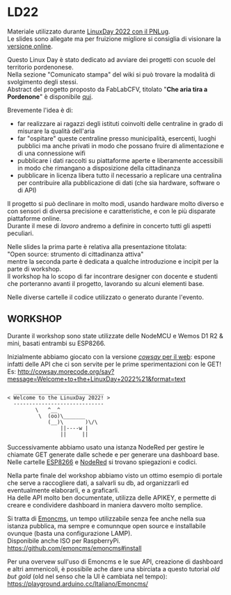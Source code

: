 # LD22
Materiale utilizzato durante [LinuxDay 2022 con il PNLug](https://wiki.pnlug.it/index.php?title=Linux_Day_2022).\
Le slides sono allegate ma per fruizione migliore si consiglia di visionare la [versione online](https://bit.ly/FabLabCFV_LD22_slides).

Questo Linux Day è stato dedicato ad avviare dei progetti con scuole del territorio pordenonese.\
Nella sezione "Comunicato stampa" del wiki si può trovare la modalità di svolgimento degli stessi.\
Abstract del progetto proposto da FabLabCFV, titolato "**Che aria tira a Pordenone**" è disponibile [qui](https://bit.ly/FabLabCFV_LD22_PropostaProgetto).

Brevemente l'idea è di:
- far realizzare ai ragazzi degli istituti coinvolti delle centraline in grado di misurare la qualità dell'aria
- far "ospitare" queste centraline presso municipalità, esercenti, luoghi pubblici ma anche privati in modo che possano fruire di alimentazione e di una connessione wifi
- pubblicare i dati raccolti su piattaforme aperte e liberamente accessibili in modo che rimangano a disposizione della cittadinanza
- pubblicare in licenza libera tutto il necessario a replicare una centralina per contribuire alla pubblicazione di dati (che sia hardware, software o di API)

Il progetto si può declinare in molto modi, usando hardware molto diverso e con sensori di diversa precisione e caratteristiche, e con le più disparate piattaforme online.\
Durante il mese di _lavoro_ andremo a definire in concerto tutti gli aspetti peculiari.

Nelle slides la prima parte è relativa alla presentazione titolata:\
"Open source: strumento di cittadinanza attiva"\
mentre la seconda parte è dedicata a qualche introduzione e incipit per la parte di workshop.\
Il workshop ha lo scopo di far incontrare designer con docente e studenti che porteranno avanti il progetto, lavorando su alcuni elementi base.

Nelle diverse cartelle il codice utilizzato o generato durante l'evento.


## WORKSHOP
Durante il workshop sono state utilizzate delle NodeMCU e Wemos D1 R2 & mini, basati entrambi su ESP8266.

Inizialmente abbiamo giocato con la versione [_cowsay_ per il web](http://cowsay.morecode.org/): espone infatti delle API che ci son servite per le prime sperimentazioni con le GET!
Es: http://cowsay.morecode.org/say?message=Welcome+to+the+LinuxDay+2022%21&format=text
```  
  _____________________________
< Welcome to the LinuxDay 2022! >
  -----------------------------
         \   ^__^ 
          \  (oo)\_______
             (__)\       )\/\
                 ||----w |
                 ||     ||
 ``` 

Successivamente abbiamo usato una istanza NodeRed per gestire le chiamate GET generate dalle schede e per generare una dashboard base.
Nelle cartelle [ESP8266](https://github.com/FabLabCastelfrancoVeneto/LD22/tree/main/ESP8266) e [NodeRed](https://github.com/FabLabCastelfrancoVeneto/LD22/tree/main/NodeRed) si trovano spiegazioni e codici.

Nella parte finale del workshop abbiamo visto un ottimo esempio di portale che serve a raccogliere dati, a salvarli su db, ad organizzarli ed eventualmente elaborarli, e a graficarli.\
Ha delle API molto ben documentate, utilizza delle APIKEY, e permette di creare e condividere dashboard in maniera davvero molto semplice.

Si tratta di [Emoncms](https://emoncms.org/), un tempo utilizzabile senza fee anche nella sua istanza pubblica, ma sempre e comunnque open source e installabile ovunque (basta una configurazione LAMP).\
Disponibile anche ISO per RaspberryPi.\
https://github.com/emoncms/emoncms#install

Per una overvew sull'uso di Emoncms e le sue API, creazione di dashboard e altri ammenicoli, è possibile ache dare una sbirciata a questo tutorial _old but gold_ (old nel senso che la UI è cambiata nel tempo):\
https://playground.arduino.cc/Italiano/Emoncms/




